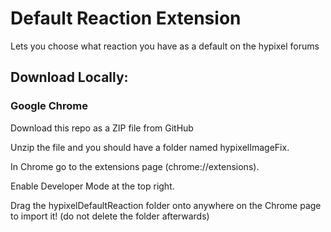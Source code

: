 # Default Reaction Extension

Lets you choose what reaction you have as a default on the hypixel forums


## Download Locally:
### Google Chrome
Download this repo as a ZIP file from GitHub

Unzip the file and you should have a folder named hypixelImageFix.

In Chrome go to the extensions page (chrome://extensions).

Enable Developer Mode at the top right.

Drag the hypixelDefaultReaction folder onto anywhere on the Chrome page to import it! (do not delete the folder afterwards)